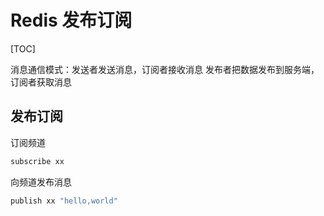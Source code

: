 # Redis 发布订阅

[TOC]

消息通信模式：发送者发送消息，订阅者接收消息
发布者把数据发布到服务端，订阅者获取消息

## 发布订阅

订阅频道

```bash
subscribe xx
```

向频道发布消息

```bash
publish xx "hello,world"
```
